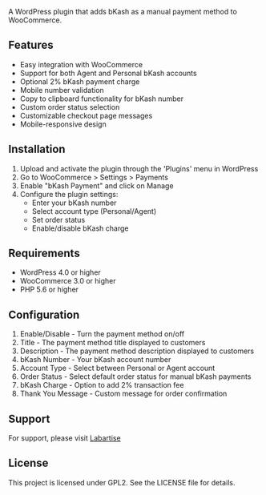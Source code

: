 A WordPress plugin that adds bKash as a manual payment method to WooCommerce.

## Features

- Easy integration with WooCommerce
- Support for both Agent and Personal bKash accounts
- Optional 2% bKash payment charge
- Mobile number validation
- Copy to clipboard functionality for bKash number
- Custom order status selection
- Customizable checkout page messages
- Mobile-responsive design

## Installation

1. Upload and activate the plugin through the 'Plugins' menu in WordPress
2. Go to WooCommerce > Settings > Payments
3. Enable "bKash Payment" and click on Manage
4. Configure the plugin settings:
   - Enter your bKash number
   - Select account type (Personal/Agent)
   - Set order status
   - Enable/disable bKash charge

## Requirements

- WordPress 4.0 or higher
- WooCommerce 3.0 or higher
- PHP 5.6 or higher

## Configuration

1. Enable/Disable - Turn the payment method on/off
2. Title - The payment method title displayed to customers
3. Description - The payment method description displayed to customers
4. bKash Number - Your bKash account number
5. Account Type - Select between Personal or Agent account
6. Order Status - Select default order status for manual bKash payments
7. bKash Charge - Option to add 2% transaction fee
8. Thank You Message - Custom message for order confirmation

## Support

For support, please visit [Labartise](https://labartise.com/contact-us/)

## License

This project is licensed under GPL2. See the LICENSE file for details.

